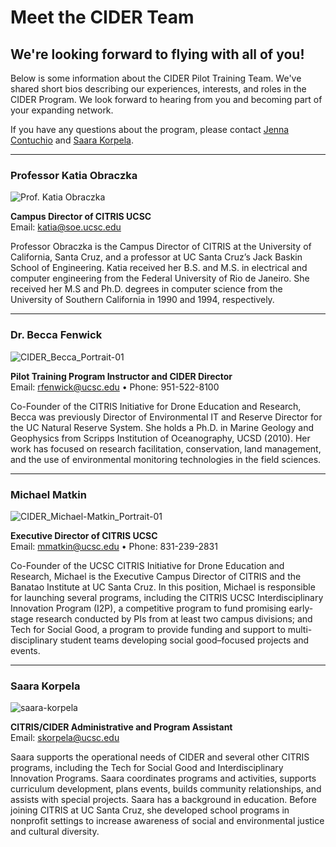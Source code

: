 # Meet the CIDER Team

## We're looking forward to flying with all of you!

Below is some information about the CIDER Pilot Training Team. We've shared short bios describing our experiences, interests, and roles in the CIDER Program. We look forward to hearing from you and becoming part of your expanding network.

If you have any questions about the program, please contact [Jenna Contuchio](mailto:jecontuc@ucsc.edu) and [Saara Korpela](mailto:skorpela@ucsc.edu).

---

### Professor Katia Obraczka

![Prof. Katia Obraczka](../assets/web_resources/Uploaded%20Media/Obraczka.jpeg)

**Campus Director of CITRIS UCSC**  
Email: [katia@soe.ucsc.edu](mailto:katia@soe.ucsc.edu)

Professor Obraczka is the Campus Director of CITRIS at the University of California, Santa Cruz, and a professor at UC Santa Cruz’s Jack Baskin School of Engineering. Katia received her B.S. and M.S. in electrical and computer engineering from the Federal University of Rio de Janeiro. She received her M.S and Ph.D. degrees in computer science from the University of Southern California in 1990 and 1994, respectively.

---

### Dr. Becca Fenwick

![CIDER_Becca_Portrait-01](../assets/web_resources/Uploaded%20Media/CIDER_Becca_Portrait-01.jpg)

**Pilot Training Program Instructor and CIDER Director**  
Email: [rfenwick@ucsc.edu](mailto:rfenwick@ucsc.edu) • Phone: 951-522-8100

Co-Founder of the CITRIS Initiative for Drone Education and Research, Becca was previously Director of Environmental IT and Reserve Director for the UC Natural Reserve System. She holds a Ph.D. in Marine Geology and Geophysics from Scripps Institution of Oceanography, UCSD (2010). Her work has focused on research facilitation, conservation, land management, and the use of environmental monitoring technologies in the field sciences.

---

### Michael Matkin

![CIDER_Michael-Matkin_Portrait-01](../assets/web_resources/Uploaded%20Media/CIDER_Michael-Matkin_Portrait-01.jpg)

**Executive Director of CITRIS UCSC**  
Email: [mmatkin@ucsc.edu](mailto:mmatkin@ucsc.edu) • Phone: 831-239-2831

Co-Founder of the UCSC CITRIS Initiative for Drone Education and Research, Michael is the Executive Campus Director of CITRIS and the Banatao Institute at UC Santa Cruz. In this position, Michael is responsible for launching several programs, including the CITRIS UCSC Interdisciplinary Innovation Program (I2P), a competitive program to fund promising early-stage research conducted by PIs from at least two campus divisions; and Tech for Social Good, a program to provide funding and support to multi-disciplinary student teams developing social good–focused projects and events.

---

### Saara Korpela

![saara-korpela](../assets/web_resources/Uploaded%20Media/saara-korpela.png)

**CITRIS/CIDER Administrative and Program Assistant**  
Email: [skorpela@ucsc.edu](mailto:skorpela@ucsc.edu)

Saara supports the operational needs of CIDER and several other CITRIS programs, including the Tech for Social Good and Interdisciplinary Innovation Programs. Saara coordinates programs and activities, supports curriculum development, plans events, builds community relationships, and assists with special projects. Saara has a background in education. Before joining CITRIS at UC Santa Cruz, she developed school programs in nonprofit settings to increase awareness of social and environmental justice and cultural diversity.
